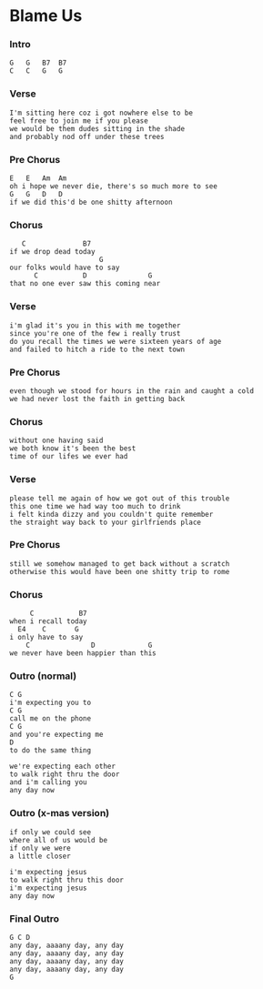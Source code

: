 # Blame Us

### Intro

	G   G   B7  B7
	C   C   G   G

### Verse

	I'm sitting here coz i got nowhere else to be
	feel free to join me if you please
	we would be them dudes sitting in the shade
	and probably nod off under these trees

### Pre Chorus

	E   E   Am  Am
	oh i hope we never die, there's so much more to see
	G   G   D   D
	if we did this'd be one shitty afternoon

### Chorus
	   C              B7
	if we drop dead today
	                      G
	our folks would have to say
	      C           D               G
	that no one ever saw this coming near

### Verse

	i'm glad it's you in this with me together
	since you're one of the few i really trust
	do you recall the times we were sixteen years of age
	and failed to hitch a ride to the next town

### Pre Chorus

	even though we stood for hours in the rain and caught a cold
	we had never lost the faith in getting back

### Chorus

	without one having said
	we both know it's been the best
	time of our lifes we ever had

### Verse

	please tell me again of how we got out of this trouble
	this one time we had way too much to drink
	i felt kinda dizzy and you couldn't quite remember
	the straight way back to your girlfriends place

### Pre Chorus

	still we somehow managed to get back without a scratch
	otherwise this would have been one shitty trip to rome

### Chorus

	     C           B7
	when i recall today
	  E4    C       G
	i only have to say
	    C               D             G
	we never have been happier than this

### Outro (normal)

	C G
	i'm expecting you to
	C G
	call me on the phone
	C G
	and you're expecting me
	D
	to do the same thing

	we're expecting each other
	to walk right thru the door
	and i'm calling you
	any day now

### Outro (x-mas version)

	if only we could see
	where all of us would be
	if only we were
	a little closer

	i'm expecting jesus
	to walk right thru this door
	i'm expecting jesus
	any day now

### Final Outro

	G C D
	any day, aaaany day, any day
	any day, aaaany day, any day
	any day, aaaany day, any day
	any day, aaaany day, any day
	G
